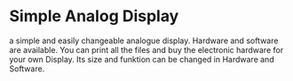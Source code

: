 # Simple Analog Display
a simple and easily changeable analogue display. Hardware and software are available.
You can print all the files and buy the electronic hardware for your own Display.
Its size and funktion can be changed in Hardware and Software.
